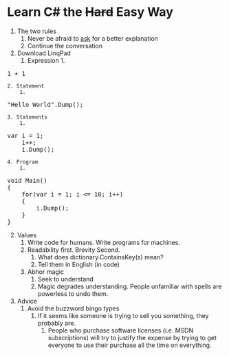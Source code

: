 # Learn C# the ~~Hard~~ Easy Way
1. The two rules
    1. Never be afraid to [ask](http://twitter.com/#!/rstackhouse) for a better explanation
    2. Continue the conversation
1. Download LinqPad
    1. Expression
        1. 
<pre>1 + 1</pre>
    2. Statement
        1. 
<pre>"Hello World".Dump();</pre>
    3. Statements
        1.
<pre>var i = 1;
    i++;
    i.Dump();
</pre>
    4. Program
        1.  
<pre>
void Main()
{
    for(var i = 1; i <= 10; i++)
	{
	    i.Dump();
    }
}
</pre>
2. Values
    1. Write code for humans. Write programs for machines.
    2. Readability first. Brevity Second.
        1. What does dictionary.ContainsKey(s) mean?
        2. Tell them in English (in code)
    3. Abhor magic
       1. Seek to understand
       2. Magic degrades understanding. People unfamiliar with spells are powerless to undo them.
3. Advice
    1. Avoid the buzzword bingo types
       1. If it seems like someone is trying to sell you something, they probably are.
           1. People who purchase software licenses (i.e. MSDN subscriptions) will try to justify the expense by trying to get everyone to use their purchase all the time on everything.